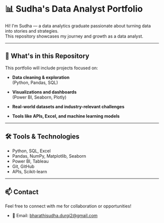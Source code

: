 # 📊 Sudha's Data Analyst Portfolio

Hi! I'm Sudha — a data analytics graduate passionate about turning data into stories and strategies.  
This repository showcases my journey and growth as a data analyst.

---

## 🚀 What's in this Repository

This portfolio will include projects focused on:

- **Data cleaning & exploration**  
  (Python, Pandas, SQL)

- **Visualizations and dashboards**  
  (Power BI, Seaborn, Plotly)

- **Real-world datasets and industry-relevant challenges**

- **Tools like APIs, Excel, and machine learning models**

---

## 🛠️ Tools & Technologies

- Python, SQL, Excel  
- Pandas, NumPy, Matplotlib, Seaborn  
- Power BI, Tableau  
- Git, GitHub  
- APIs, Scikit-learn

---

## 📫 Contact

Feel free to connect with me for collaboration or opportunities!

- 📧 Email: [bharathisudha.durgi2@gmail.com](mailto:bharathisudha.durgi2@gmail.com)
